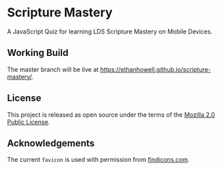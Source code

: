# Scripture Mastery
A JavaScript Quiz for learning LDS Scripture Mastery on Mobile Devices.

## Working Build
The master branch will be live at https://ethanhowell.github.io/scripture-mastery/.

## License
This project is released as open source under the terms of the [Mozilla 2.0 Public License](https://github.com/ethanhowell/scripture-mastery/blob/master/license).

## Acknowledgements
The current `favicon` is used with permission from [findicons.com](http://findicons.com/icon/3785/scripture).
